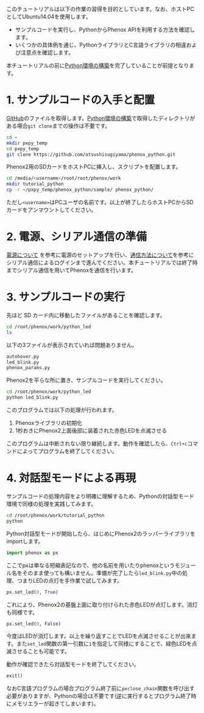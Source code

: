 このチュートリアルは以下の作業の習得を目的としています。なお、ホストPCとしてUbuntu14.04を使用します。

- サンプルコードを実行し、PythonからPhenox APIを利用する方法を確認します。
- いくつかの具体例を通じ、PythonライブラリとC言語ライブラリの相違および注意点を確認します。

本チュートリアルの前に[Python環境の構築](../dev/pythonenv)を完了していることが前提となります。

# 1. サンプルコードの入手と配置
 [GitHub](https://github.com/atsushisugiyama/phenox_python/)のファイルを取得します。[Python環境の構築](../dev/pythonenv)で取得したディレクトリがある場合`git clone`までの操作は不要です。

```bash
cd ~
mkdir pxpy_temp
cd pxpy_temp
git clone https://github.com/atsushisugiyama/phenox_python.git
```

Phenox2用のSDカードをホストPCに挿入し、スクリプトを配置します。

```bash
cd /media/<username>/root/root/phenox/work
mkdir tutorial_python
cp -r ~/pxpy_temp/phenox_python/sample/ phenox_python/
```

ただし`<username>`はPCユーザの名前です。以上が終了したらホストPCからSDカードをアンマウントしてください。

# 2. 電源、シリアル通信の準備
[電源について](../start/power) を参考に電源のセットアップを行い、[通信方法について](../start/com)を参考にシリアル通信によるログインまで進んでください。本チュートリアルでは終了時までシリアル通信を用いてPhenoxを通信を行います。

# 3. サンプルコードの実行
先ほど SD カード内に移動したファイルがあることを確認します。
```bash
cd /root/phenox/work/python_led
ls
```

以下の3ファイルが表示されていれば問題ありません。
```bash
autohover.py
led_blink.py
phenox_params.py
```

Phenox2を平らな所に置き、サンプルコードを実行してください。
```bash
cd /root/phenox/work/python_led
python led_blink.py
```

このプログラムでは以下の処理が行われます。

1. Phenoxライブラリの初期化
2. 1秒おきにPhenox2上面後部に装着された赤色LEDを点滅させる

このプログラムは中断されない限り継続します。動作を確認したら、`Ctrl+c`コマンドによってプログラムを終了してください。


# 4. 対話型モードによる再現
サンプルコードの処理内容をより明確に理解するため、Pythonの対話型モード環境で同様の処理を実践してみます。

```bash
cd /root/phenox/work/tutorial_python
python
```

Python対話型モードが開始したら、はじめにPhenox2のラッパーライブラリをimportします。
```Python
import phenox as px
```

ここでpxは単なる短縮表記なので、他の名前を用いたりphenoxというモジュール名をそのまま使っても構いません。準備が完了したら`led_blink.py`中の処理、つまりLEDの点灯を手作業で試してみます。
```Python
px.set_led(0, True)
```

これにより、Phenox2の基盤上面に取り付けられた赤色LEDが点灯します。消灯も同様です。
```Python
px.set_led(0, False)
```

今度はLEDが消灯します。以上を繰り返すことでLEDを点滅させることが出来ます。また`set_led`関数の第一引数に`1`を指定して同様にすることで、緑色LEDを点滅させることも可能です。

動作が確認できたら対話型モードを終了してください。
```Python
exit()
```

なおC言語プログラムの場合プログラム終了前に`pxclose_chain`関数を呼び出す必要がありますが、Pythonの場合は不要です(逆に実行するとプログラム終了時にメモリエラーが起きてしまいます)。

